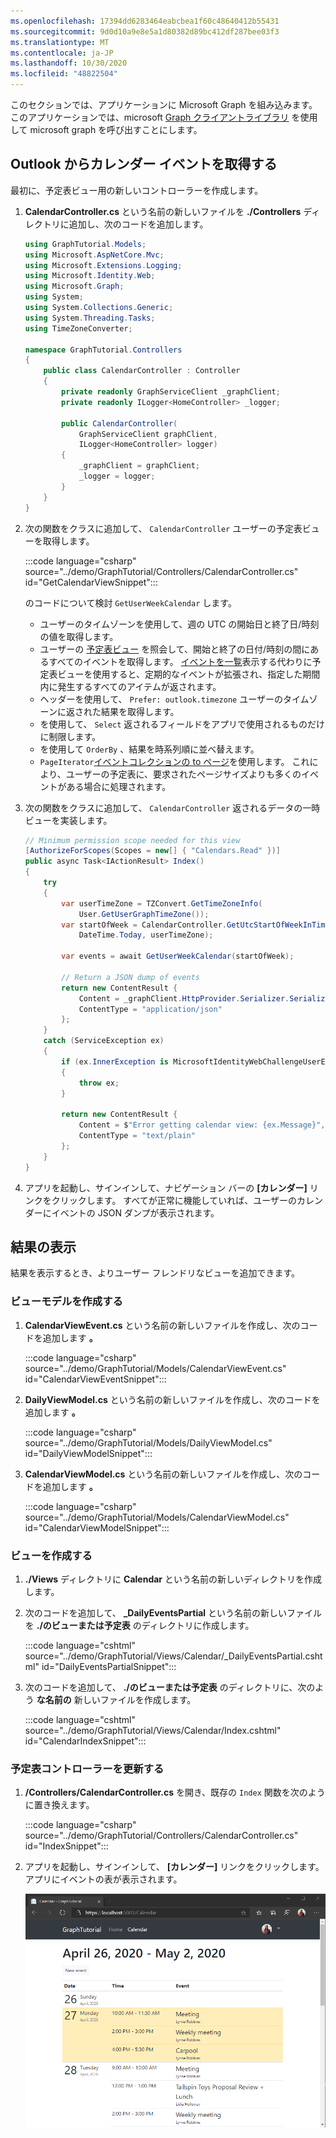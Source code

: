 ```yaml
---
ms.openlocfilehash: 17394dd6283464eabcbea1f60c48640412b55431
ms.sourcegitcommit: 9d0d10a9e8e5a1d80382d89bc412df287bee03f3
ms.translationtype: MT
ms.contentlocale: ja-JP
ms.lasthandoff: 10/30/2020
ms.locfileid: "48822504"
---
```

<!-- markdownlint-disable MD002 MD041 -->

このセクションでは、アプリケーションに Microsoft Graph を組み込みます。 このアプリケーションでは、microsoft [Graph クライアントライブラリ](https://github.com/microsoftgraph/msgraph-sdk-dotnet) を使用して microsoft graph を呼び出すことにします。

## <a name="get-calendar-events-from-outlook"></a>Outlook からカレンダー イベントを取得する

最初に、予定表ビュー用の新しいコントローラーを作成します。

1. **CalendarController.cs** という名前の新しいファイルを **./Controllers** ディレクトリに追加し、次のコードを追加します。

    ```csharp
    using GraphTutorial.Models;
    using Microsoft.AspNetCore.Mvc;
    using Microsoft.Extensions.Logging;
    using Microsoft.Identity.Web;
    using Microsoft.Graph;
    using System;
    using System.Collections.Generic;
    using System.Threading.Tasks;
    using TimeZoneConverter;

    namespace GraphTutorial.Controllers
    {
        public class CalendarController : Controller
        {
            private readonly GraphServiceClient _graphClient;
            private readonly ILogger<HomeController> _logger;

            public CalendarController(
                GraphServiceClient graphClient,
                ILogger<HomeController> logger)
            {
                _graphClient = graphClient;
                _logger = logger;
            }
        }
    }
    ```

1. 次の関数をクラスに追加して、 `CalendarController` ユーザーの予定表ビューを取得します。

    :::code language="csharp" source="../demo/GraphTutorial/Controllers/CalendarController.cs" id="GetCalendarViewSnippet":::

    のコードについて検討 `GetUserWeekCalendar` します。

    - ユーザーのタイムゾーンを使用して、週の UTC の開始日と終了日/時刻の値を取得します。
    - ユーザーの [予定表ビュー](/graph/api/calendar-list-calendarview?view=graph-rest-1.0) を照会して、開始と終了の日付/時刻の間にあるすべてのイベントを取得します。 [イベントを一覧](/graph/api/user-list-events?view=graph-rest-1.0)表示する代わりに予定表ビューを使用すると、定期的なイベントが拡張され、指定した期間内に発生するすべてのアイテムが返されます。
    - ヘッダーを使用して、 `Prefer: outlook.timezone` ユーザーのタイムゾーンに返された結果を取得します。
    - を使用して、 `Select` 返されるフィールドをアプリで使用されるものだけに制限します。
    - を使用して `OrderBy` 、結果を時系列順に並べ替えます。
    - `PageIterator`[イベントコレクションの to ページ](/graph/sdks/paging)を使用します。 これにより、ユーザーの予定表に、要求されたページサイズよりも多くのイベントがある場合に処理されます。

1. 次の関数をクラスに追加して、 `CalendarController` 返されるデータの一時ビューを実装します。

    ```csharp
    // Minimum permission scope needed for this view
    [AuthorizeForScopes(Scopes = new[] { "Calendars.Read" })]
    public async Task<IActionResult> Index()
    {
        try
        {
            var userTimeZone = TZConvert.GetTimeZoneInfo(
                User.GetUserGraphTimeZone());
            var startOfWeek = CalendarController.GetUtcStartOfWeekInTimeZone(
                DateTime.Today, userTimeZone);

            var events = await GetUserWeekCalendar(startOfWeek);

            // Return a JSON dump of events
            return new ContentResult {
                Content = _graphClient.HttpProvider.Serializer.SerializeObject(events),
                ContentType = "application/json"
            };
        }
        catch (ServiceException ex)
        {
            if (ex.InnerException is MicrosoftIdentityWebChallengeUserException)
            {
                throw ex;
            }

            return new ContentResult {
                Content = $"Error getting calendar view: {ex.Message}",
                ContentType = "text/plain"
            };
        }
    }
    ```

1. アプリを起動し、サインインして、ナビゲーション バーの **[カレンダー]** リンクをクリックします。 すべてが正常に機能していれば、ユーザーのカレンダーにイベントの JSON ダンプが表示されます。

## <a name="display-the-results"></a>結果の表示

結果を表示するとき、よりユーザー フレンドリなビューを追加できます。

### <a name="create-view-models"></a>ビューモデルを作成する

1. **CalendarViewEvent.cs** という名前の新しいファイルを作成し、次のコードを追加します **。**

    :::code language="csharp" source="../demo/GraphTutorial/Models/CalendarViewEvent.cs" id="CalendarViewEventSnippet":::

1. **DailyViewModel.cs** という名前の新しいファイルを作成し、次のコードを追加します **。**

    :::code language="csharp" source="../demo/GraphTutorial/Models/DailyViewModel.cs" id="DailyViewModelSnippet":::

1. **CalendarViewModel.cs** という名前の新しいファイルを作成し、次のコードを追加します **。**

    :::code language="csharp" source="../demo/GraphTutorial/Models/CalendarViewModel.cs" id="CalendarViewModelSnippet":::

### <a name="create-views"></a>ビューを作成する

1. **./Views** ディレクトリに **Calendar** という名前の新しいディレクトリを作成します。

1. 次のコードを追加して、 **_DailyEventsPartial** という名前の新しいファイルを **./のビューまたは予定表** のディレクトリに作成します。

    :::code language="cshtml" source="../demo/GraphTutorial/Views/Calendar/_DailyEventsPartial.cshtml" id="DailyEventsPartialSnippet":::

1. 次のコードを追加して、 **./のビューまたは予定表** のディレクトリに、次のよう **な名前の** 新しいファイルを作成します。

    :::code language="cshtml" source="../demo/GraphTutorial/Views/Calendar/Index.cshtml" id="CalendarIndexSnippet":::

### <a name="update-calendar-controller"></a>予定表コントローラーを更新する

1. **/Controllers/CalendarController.cs** を開き、既存の `Index` 関数を次のように置き換えます。

    :::code language="csharp" source="../demo/GraphTutorial/Controllers/CalendarController.cs" id="IndexSnippet":::

1. アプリを起動し、サインインして、 **[カレンダー]** リンクをクリックします。 アプリにイベントの表が表示されます。

    ![イベント表のスクリーンショット](./images/add-msgraph-01.png)
